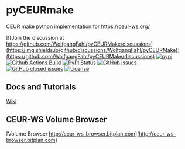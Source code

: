 # pyCEURmake

CEUR make python implementation for https://ceur-ws.org/

[![Join the discussion at https://github.com/WolfgangFahl/pyCEURMake/discussions](https://img.shields.io/github/discussions/WolfgangFahl/pyCEURMake)](https://github.com/WolfgangFahl/pyCEURMake/discussions) 
[![pypi](https://img.shields.io/pypi/pyversions/pyCEURMake)](https://pypi.org/project/pyCEURMake/)
[![Github Actions Build](https://github.com/WolfgangFahl/pyCEURmake/workflows/Build/badge.svg?branch=main)](https://github.com/WolfgangFahl/pyCEURmake/actions?query=workflow%3ABuild+branch%3Amain)
[![PyPI Status](https://img.shields.io/pypi/v/pyCEURMake.svg)](https://pypi.python.org/pypi/pyCEURMake/)
[![GitHub issues](https://img.shields.io/github/issues/WolfgangFahl/pyCEURmake.svg)](https://github.com/WolfgangFahl/pyCEURmake/issues)
[![GitHub closed issues](https://img.shields.io/github/issues-closed/WolfgangFahl/pyCEURmake.svg)](https://github.com/WolfgangFahl/pyCEURmake/issues/?q=is%3Aissue+is%3Aclosed)
[![License](https://img.shields.io/github/license/WolfgangFahl/pyCEURMake.svg)](https://www.apache.org/licenses/LICENSE-2.0)

## Docs and Tutorials
[Wiki](https://wiki.bitplan.com/index.php/PyCEURmake)

## CEUR-WS Volume Browser
[Volume Browser http://ceur-ws-browser.bitplan.com](http://ceur-ws-browser.bitplan.com)
